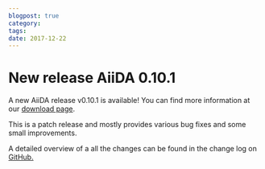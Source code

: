 ```yaml
---
blogpost: true
category:
tags:
date: 2017-12-22
---
```


# New release AiiDA 0.10.1

A new AiiDA release v0.10.1 is available! You can find more information at our [download page](http://www.aiida.net/download/).

This is a patch release and mostly provides various bug fixes and some small improvements.

A detailed overview of a all the changes can be found in the change log on [GitHub.](https://github.com/aiidateam/aiida_core/blob/v0.10.1/CHANGELOG.md)
